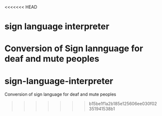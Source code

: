 <<<<<<< HEAD
# sign language interpreter
 Conversion of Sign lannguage for deaf and mute peoples
=======
# sign-language-interpreter
Conversion of sign language for deaf and mute peoples
>>>>>>> b15be1f1a2b185e125606ee030f02351941538b1
